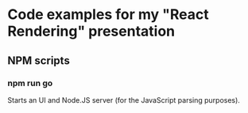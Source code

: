 # Code examples for my "React Rendering" presentation

## NPM scripts

### npm run go
Starts an UI and Node.JS server (for the JavaScript parsing purposes).
